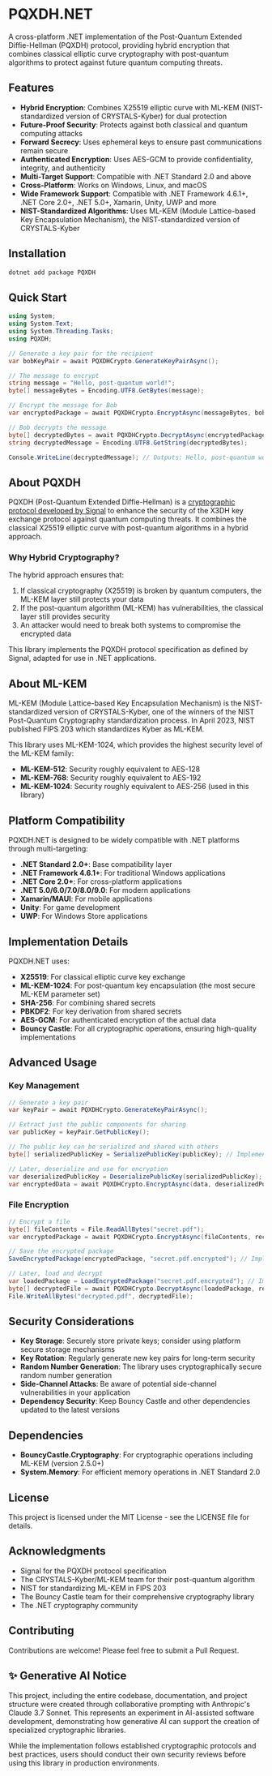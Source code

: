 # PQXDH.NET

A cross-platform .NET implementation of the Post-Quantum Extended Diffie-Hellman (PQXDH) protocol, providing hybrid encryption that combines classical elliptic curve cryptography with post-quantum algorithms to protect against future quantum computing threats.

## Features

- **Hybrid Encryption**: Combines X25519 elliptic curve with ML-KEM (NIST-standardized version of CRYSTALS-Kyber) for dual protection
- **Future-Proof Security**: Protects against both classical and quantum computing attacks
- **Forward Secrecy**: Uses ephemeral keys to ensure past communications remain secure
- **Authenticated Encryption**: Uses AES-GCM to provide confidentiality, integrity, and authenticity
- **Multi-Target Support**: Compatible with .NET Standard 2.0 and above
- **Cross-Platform**: Works on Windows, Linux, and macOS
- **Wide Framework Support**: Compatible with .NET Framework 4.6.1+, .NET Core 2.0+, .NET 5.0+, Xamarin, Unity, UWP and more
- **NIST-Standardized Algorithms**: Uses ML-KEM (Module Lattice-based Key Encapsulation Mechanism), the NIST-standardized version of CRYSTALS-Kyber

## Installation

```bash
dotnet add package PQXDH
```

## Quick Start

```csharp
using System;
using System.Text;
using System.Threading.Tasks;
using PQXDH;

// Generate a key pair for the recipient
var bobKeyPair = await PQXDHCrypto.GenerateKeyPairAsync();

// The message to encrypt
string message = "Hello, post-quantum world!";
byte[] messageBytes = Encoding.UTF8.GetBytes(message);

// Encrypt the message for Bob
var encryptedPackage = await PQXDHCrypto.EncryptAsync(messageBytes, bobKeyPair.GetPublicKey());

// Bob decrypts the message
byte[] decryptedBytes = await PQXDHCrypto.DecryptAsync(encryptedPackage, bobKeyPair);
string decryptedMessage = Encoding.UTF8.GetString(decryptedBytes);

Console.WriteLine(decryptedMessage); // Outputs: Hello, post-quantum world!
```

## About PQXDH

PQXDH (Post-Quantum Extended Diffie-Hellman) is a [cryptographic protocol developed by Signal](https://signal.org/docs/specifications/pqxdh/) to enhance the security of the X3DH key exchange protocol against quantum computing threats. It combines the classical X25519 elliptic curve with post-quantum algorithms in a hybrid approach.

### Why Hybrid Cryptography?

The hybrid approach ensures that:

1. If classical cryptography (X25519) is broken by quantum computers, the ML-KEM layer still protects your data
2. If the post-quantum algorithm (ML-KEM) has vulnerabilities, the classical layer still provides security
3. An attacker would need to break both systems to compromise the encrypted data

This library implements the PQXDH protocol specification as defined by Signal, adapted for use in .NET applications.

## About ML-KEM

ML-KEM (Module Lattice-based Key Encapsulation Mechanism) is the NIST-standardized version of CRYSTALS-Kyber, one of the winners of the NIST Post-Quantum Cryptography standardization process. In April 2023, NIST published FIPS 203 which standardizes Kyber as ML-KEM.

This library uses ML-KEM-1024, which provides the highest security level of the ML-KEM family:

- **ML-KEM-512**: Security roughly equivalent to AES-128
- **ML-KEM-768**: Security roughly equivalent to AES-192
- **ML-KEM-1024**: Security roughly equivalent to AES-256 (used in this library)

## Platform Compatibility

PQXDH.NET is designed to be widely compatible with .NET platforms through multi-targeting:

- **.NET Standard 2.0+**: Base compatibility layer
- **.NET Framework 4.6.1+**: For traditional Windows applications
- **.NET Core 2.0+**: For cross-platform applications
- **.NET 5.0/6.0/7.0/8.0/9.0**: For modern applications
- **Xamarin/MAUI**: For mobile applications
- **Unity**: For game development
- **UWP**: For Windows Store applications

## Implementation Details

PQXDH.NET uses:

- **X25519**: For classical elliptic curve key exchange
- **ML-KEM-1024**: For post-quantum key encapsulation (the most secure ML-KEM parameter set)
- **SHA-256**: For combining shared secrets
- **PBKDF2**: For key derivation from shared secrets
- **AES-GCM**: For authenticated encryption of the actual data
- **Bouncy Castle**: For all cryptographic operations, ensuring high-quality implementations

## Advanced Usage

### Key Management

```csharp
// Generate a key pair
var keyPair = await PQXDHCrypto.GenerateKeyPairAsync();

// Extract just the public components for sharing
var publicKey = keyPair.GetPublicKey();

// The public key can be serialized and shared with others
byte[] serializedPublicKey = SerializePublicKey(publicKey); // Implement your serialization

// Later, deserialize and use for encryption
var deserializedPublicKey = DeserializePublicKey(serializedPublicKey); // Implement your deserialization
var encryptedData = await PQXDHCrypto.EncryptAsync(data, deserializedPublicKey);
```

### File Encryption

```csharp
// Encrypt a file
byte[] fileContents = File.ReadAllBytes("secret.pdf");
var encryptedPackage = await PQXDHCrypto.EncryptAsync(fileContents, recipientPublicKey);

// Save the encrypted package
SaveEncryptedPackage(encryptedPackage, "secret.pdf.encrypted"); // Implement your serialization

// Later, load and decrypt
var loadedPackage = LoadEncryptedPackage("secret.pdf.encrypted"); // Implement your deserialization
byte[] decryptedFile = await PQXDHCrypto.DecryptAsync(loadedPackage, recipientKeyPair);
File.WriteAllBytes("decrypted.pdf", decryptedFile);
```

## Security Considerations

- **Key Storage**: Securely store private keys; consider using platform secure storage mechanisms
- **Key Rotation**: Regularly generate new key pairs for long-term security
- **Random Number Generation**: The library uses cryptographically secure random number generation
- **Side-Channel Attacks**: Be aware of potential side-channel vulnerabilities in your application
- **Dependency Security**: Keep Bouncy Castle and other dependencies updated to the latest versions

## Dependencies

- **BouncyCastle.Cryptography**: For cryptographic operations including ML-KEM (version 2.5.0+)
- **System.Memory**: For efficient memory operations in .NET Standard 2.0

## License

This project is licensed under the MIT License - see the LICENSE file for details.

## Acknowledgments

- Signal for the PQXDH protocol specification
- The CRYSTALS-Kyber/ML-KEM team for their post-quantum algorithm
- NIST for standardizing ML-KEM in FIPS 203
- The Bouncy Castle team for their comprehensive cryptography library
- The .NET cryptography community

## Contributing

Contributions are welcome! Please feel free to submit a Pull Request.

## ✨ Generative AI Notice

This project, including the entire codebase, documentation, and project structure were created through collaborative prompting with Anthropic's Claude 3.7 Sonnet. This represents an experiment in AI-assisted software development, demonstrating how generative AI can support the creation of specialized cryptographic libraries.

While the implementation follows established cryptographic protocols and best practices, users should conduct their own security reviews before using this library in production environments.